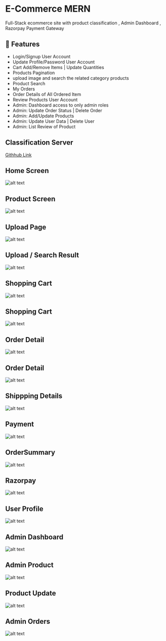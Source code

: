 # E-Commerce MERN
Full-Stack ecommerce site with product classification , Admin Dashboard , Razorpay Payment Gateway

## 🚀 Features
- Login/Signup User Account
- Update Profile/Password User Account
- Cart Add/Remove Items | Update Quantities
- Products Pagination 
- upload image and search the related category products
- Product Search
- My Orders 
- Order Details of All Ordered Item
- Review Products User Account
- Admin: Dashboard access to only admin roles
- Admin: Update Order Status | Delete Order
- Admin: Add/Update Products
- Admin: Update User Data | Delete User
- Admin: List Review of Product

## Classification Server
[Githhub Link](https://github.com/KhushiSahoo/Fashion-Classification2)


## Home Screen
![alt text](https://github.com/KhushiSahoo/Amazon-E-Commerce/frontend/public/images/homeScreen.jpg?raw=true)

## Product Screen
![alt text](https://github.com/KhushiSahoo/Amazon-E-Commerce/frontend/public/images/productScreen.jpg?raw=true)

## Upload Page
![alt text](https://github.com/KhushiSahoo/Amazon-E-Commerce/tree/main/frontend/public/images/classification.jpg?raw=true)

## Upload / Search Result
![alt text](https://github.com/KhushiSahoo/Amazon-E-Commerce/tree/main/frontend/public/images/classificationResult.jpg?raw=true)

## Shopping Cart
![alt text](https://github.com/KhushiSahoo/Amazon-E-Commerce/tree/main/frontend/public/images/shoppingCart.jpg?raw=true)

## Shopping Cart
![alt text](https://github.com/KhushiSahoo/Amazon-E-Commerce/tree/main/frontend/public/images/shoppingCart.jpg?raw=true)

## Order Detail
![alt text](https://github.com/KhushiSahoo/Amazon-E-Commerce/tree/main/frontend/public/images/orderDetail.jpg?raw=true)

## Order Detail
![alt text](https://github.com/KhushiSahoo/Amazon-E-Commerce/tree/main/frontend/public/images/orderDetail.jpg?raw=true)

## Shippping Details
![alt text](https://github.com/KhushiSahoo/Amazon-E-Commerce/tree/main/frontend/public/images/shipping.jpg?raw=true)

## Payment
![alt text](https://github.com/KhushiSahoo/Amazon-E-Commerce/tree/main/frontend/public/images/payment.jpg?raw=true)

## OrderSummary
![alt text](https://github.com/KhushiSahoo/Amazon-E-Commerce/tree/main/frontend/public/images/orderSummary.jpg?raw=true)

## Razorpay
![alt text](https://github.com/KhushiSahoo/Amazon-E-Commerce/tree/main/frontend/public/images/Razorpay.jpg?raw=true)

## User Profile
![alt text](https://github.com/KhushiSahoo/Amazon-E-Commerce/tree/main/frontend/public/images/userProfile.jpg?raw=true)

## Admin Dashboard
![alt text](https://github.com/KhushiSahoo/Amazon-E-Commerce/tree/main/frontend/public/images/admindashboard.jpg?raw=true)

## Admin Product
![alt text](https://github.com/KhushiSahoo/Amazon-E-Commerce/tree/main/frontend/public/images/adminProduct.jpg?raw=true)

## Product Update
![alt text](https://github.com/KhushiSahoo/Amazon-E-Commerce/tree/main/frontend/public/images/productUpdate.jpg?raw=true)

## Admin Orders
![alt text](https://github.com/KhushiSahoo/Amazon-E-Commerce/tree/main/frontend/public/images/adminOrders.jpg?raw=true)



